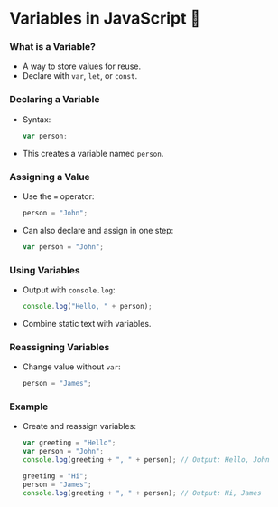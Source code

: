 # Variables in JavaScript 🧮

### What is a Variable?

- A way to store values for reuse.
- Declare with `var`, `let`, or `const`.

### Declaring a Variable

- Syntax:
  ```javascript
  var person;
  ```
- This creates a variable named `person`.

### Assigning a Value

- Use the `=` operator:
  ```javascript
  person = "John";
  ```
- Can also declare and assign in one step:
  ```javascript
  var person = "John";
  ```

### Using Variables

- Output with `console.log`:
  ```javascript
  console.log("Hello, " + person);
  ```
- Combine static text with variables.

### Reassigning Variables

- Change value without `var`:
  ```javascript
  person = "James";
  ```

### Example

- Create and reassign variables:

  ```javascript
  var greeting = "Hello";
  var person = "John";
  console.log(greeting + ", " + person); // Output: Hello, John

  greeting = "Hi";
  person = "James";
  console.log(greeting + ", " + person); // Output: Hi, James
  ```
